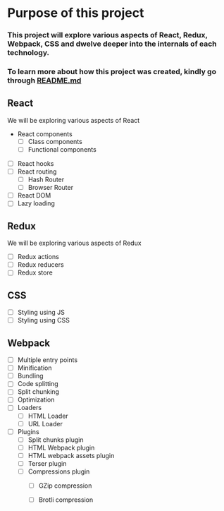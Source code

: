 # Purpose of this project

### This project will explore various aspects of React, Redux, Webpack, CSS and dwelve deeper into the internals of each technology.


### To learn more about how this project was created, kindly go through [README.md](README.md)


## React
We will be exploring various aspects of React 
+ React components
  + [ ] Class components
  + [ ] Functional components
+ [ ] React hooks
+ [ ] React routing  
    + [ ] Hash Router
    + [ ] Browser Router
+ [ ] React DOM
+ [ ] Lazy loading

## Redux
We will be exploring various aspects of Redux 
+ [ ] Redux actions
+ [ ] Redux reducers
+ [ ] Redux store

## CSS
+ [ ] Styling using JS
+ [ ] Styling using CSS

## Webpack
+ [ ] Multiple entry points
+ [ ] Minification
+ [ ] Bundling
+ [ ] Code splitting
+ [ ] Split chunking 
+ [ ] Optimization
+ [ ] Loaders
  + [ ] HTML Loader
  + [ ] URL Loader
+ [ ] Plugins
  + [ ] Split chunks plugin
  + [ ] HTML Webpack plugin
  + [ ] HTML webpack assets plugin
  + [ ] Terser plugin
  + [ ] Compressions plugin
    + [ ] GZip compression
    + [ ] Brotli compression
  